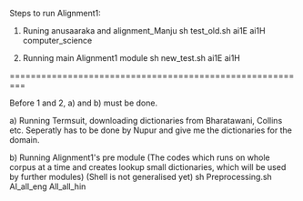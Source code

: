 Steps to run Alignment1:

1. Runing anusaaraka and alignment_Manju
   sh test_old.sh ai1E ai1H computer_science

2. Running main Alignment1 module
   sh new_test.sh ai1E ai1H

=========================================================

Before 1 and 2, a) and b) must be done.

a) Running Termsuit, downloading dictionaries from Bharatawani, Collins etc. 
   Seperatly has to be done by Nupur and give me the dictionaries for the domain.

b) Running Alignment1's pre module (The codes which runs on whole corpus at a time and creates lookup small dictionaries, which will be used by further modules)
   (Shell is not generalised yet)
   sh Preprocessing.sh AI_all_eng All_all_hin

